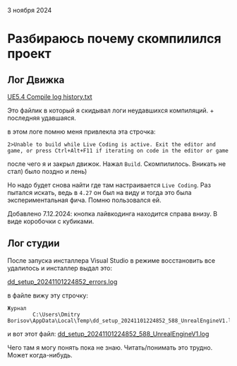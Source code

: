 3 ноября 2024

# Разбираюсь почему скомпилился проект

## Лог Движка

[UE5.4 Compile log history.txt](<additional/UE5.4 Compile log history.txt>)

Это файлик в который я скидывал логи неудавшихся компиляций. + последняя удавшаяся.

в этом логе помню меня привлекла эта строчка: 

```
2>Unable to build while Live Coding is active. Exit the editor and game, or press Ctrl+Alt+F11 if iterating on code in the editor or game
```

после чего я и закрыл движок. Нажал `Build`. Скомпилилось. Вникать не стал) было поздно и лень) 

Но надо будет снова найти где там настраивается `Live Coding`. Раз пытался искать, ведь в `4.27` он был на виду и тогда это была экспериментальная фича. Помню пользовался ей.

Добавлено 7.12.2024: кнопка лайвкодинга находится справа внизу. В виде коробочки с кубиками.

## Лог студии

После запуска инсталлера Visual Studio в режиме восстановить все удалилось и инсталлер выдал это:

[dd_setup_20241101224852_errors.log](additional/dd_setup_20241101224852_errors.log)

в файле вижу эту строчку: 

```
Журнал
        C:\Users\Dmitry Borisov\AppData\Local\Temp\dd_setup_20241101224852_588_UnrealEngineV1.log
```

и вот этот файл: [dd_setup_20241101224852_588_UnrealEngineV1.log](additional/dd_setup_20241101224852_588_UnrealEngineV1.log)

Чего там я могу понять пока не знаю. Читать/понимать это трудно. Может когда-нибудь.

